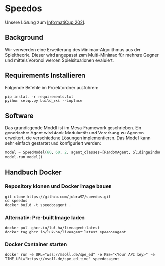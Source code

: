# Speedos 
Unsere Lösung zum [InformatiCup 2021](https://github.com/informatiCup/InformatiCup2021).

## Background

Wir verwenden eine Erweiterung des Minimax-Algorithmus aus der Spieltheorie. Dieser wird angepasst zum Multi-Minimax für mehrere Gegner und mittels Voronoi werden Spielsituationen evaluiert.

## Requirements Installieren
Folgende Befehle im Projektordner ausführen:
```shell
pip install -r requirements.txt
python setup.py build_ext --inplace
```

## Software

Das grundlegende Modell ist im Mesa-Framework geschrieben. Ein generischer Agent wird dank Modularität und Vererbung zu Agenten erweitert, die verschiedene Lösungen implementieren. Das Modell kann sehr einfach gestartet und konfiguriert werden: 

```python
model = SpeedModel(60, 60, 2, agent_classes=[RandomAgent, SlidingWindowVoronoiMultiMiniMaxAgent], verbose=True)
model.run_model()
```

## Handbuch Docker 

### Repository klonen und Docker Image bauen
```shell
git clone https://github.com/jubra97/speedos.git
cd speedos
docker build -t speedosagent .
```

### Alternativ: Pre-built Image laden
```shell
docker pull ghcr.io/luk-ha/liveagent:latest
docker tag ghcr.io/luk-ha/liveagent:latest speedosagent
```

### Docker Container starten
```shell
docker run -e URL="wss://msoll.de/spe_ed" -e KEY="<Your API key>" -e TIME_URL="https://msoll.de/spe_ed_time" speedosagent
```



